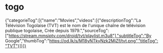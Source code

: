 # togo
{"categorieTog":[{"name":"Movies","videos":[{"descriptionTog":"La Télévision Togolaise (TVT) est le nom de l'unique chaîne de télévision publique togolaise, Crée depuis 1979.","sourceTog":["https://stream.mmsiptv.com/droid/tvt/playlist.m3u8"],"subtitleTog":"By Google","thumbTog":"https://od.lk/s/M18yNTkyNzk2MjZf/tvt.png","titleTog":"TVT"}]}]}
